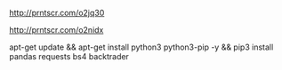 http://prntscr.com/o2jq30

http://prntscr.com/o2nidx

apt-get update && apt-get install python3 python3-pip -y && pip3 install pandas requests bs4 backtrader